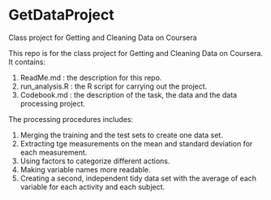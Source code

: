 # GetDataProject
Class project for Getting and Cleaning Data on Coursera

This repo is for the class project for Getting and Cleaning Data on Coursera. It contains:

1. ReadMe.md : the description for this repo.
2. run_analysis.R : the R script for carrying out the project.
3. Codebook.md : the description of the task, the data and the data processing project.

The processing procedures includes:

1.	Merging the training and the test sets to create one data set.
2.	Extracting tge measurements on the mean and standard deviation for each measurement. 
3.	Using factors to categorize different actions.
4.	Making variable names more readable. 
5.	Creating a second, independent tidy data set with the average of each variable for each activity and each subject.
